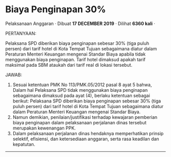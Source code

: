 Biaya Penginapan 30%
====================

Pelaksanaan Anggaran · Dibuat **17 DECEMBER 2019** · Dilihat **6360 kali** ·

PERTANYAAN:

Pelaksana SPD diberikan biaya penginapan sebesar 30% (tiga puluh persen) dari tarif hotel di Kota Tempat Tujuan sebagaimana diatur dalam Peraturan Menteri Keuangan mengenai Standar Biaya apabila tidak menggunakan biaya penginapan. Tarif hotel dimaksud apakah tarif maksimal pada SBM ataukah dari tarif real di lokasi tersebut. 

JAWAB:

1.  Sesuai ketentuan PMK No 113/PMK.05/2012 pasal 8 ayat 5 bahwa, Dalam hal Pelaksana SPD tidak menggunakan biaya penginapan sebagaimana dimaksud pada ayat (4), berlaku ketentuan sebagai berikut: Pelaksana SPD diberikan biaya penginapan sebesar 30% (tiga puluh persen) dari tarif hotel di Kota Tempat Tujuan sebagaimana diatur dalam Peraturan Menteri Keuangan mengenai Standar Biaya.
2.  Namun demikian, penilaian/justifikasi terhadap kewajaran pemberian biaya penginapan dalam pelaksanaan perjalanan dinas tersebut merupakan kewenangan PPK.
3.  Dalam pelaksanaan perjalanan dinas hendaknya memperhatikan prinsip selektif, efisiensi, dan ketersediaan anggaran, serta rasa keadilan dan kepatutan. 

  
  
  

* * *